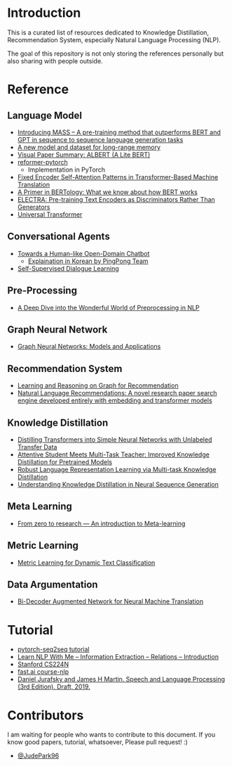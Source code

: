 # Introduction
This is a curated list of resources dedicated to Knowledge Distillation, Recommendation System, especially Natural Language Processing (NLP).

The goal of this repository is not only storing the references personally but also sharing with people outside.

# Reference

## Language Model
- [Introducing MASS – A pre-training method that outperforms BERT and GPT in sequence to sequence language generation tasks](https://www.microsoft.com/en-us/research/blog/introducing-mass-a-pre-training-method-that-outperforms-bert-and-gpt-in-sequence-to-sequence-language-generation-tasks/)
- [A new model and dataset for long-range memory](https://deepmind.com/blog/article/A_new_model_and_dataset_for_long-range_memory?fbclid=IwAR2XGjVqZgx90_S1y6e7CWR4BmAbsSspdn6Rks7BuN2Xuy3qnOpdf211bnc)
- [Visual Paper Summary: ALBERT (A Lite BERT)](https://amitness.com/2020/02/albert-visual-summary/)
- [reformer-pytorch](https://github.com/lucidrains/reformer-pytorch)
  - Implementation in PyTorch
- [Fixed Encoder Self-Attention Patterns in Transformer-Based Machine Translation](https://arxiv.org/abs/2002.10260?fbclid=IwAR3pr2SUEBe3L4eRZE8dR1X9lPpNcRc2aZUnEQZ5Y8B4sARgpqBeO76shc0)
- [A Primer in BERTology: What we know about how BERT works](https://arxiv.org/pdf/2002.12327.pdf)
- [ELECTRA: Pre-training Text Encoders as Discriminators Rather Than Generators](https://github.com/google-research/electra)
- [Universal Transformer](https://arxiv.org/pdf/1807.03819.pdf)


## Conversational Agents
- [Towards a Human-like Open-Domain Chatbot](https://arxiv.org/abs/2001.09977?fbclid=IwAR1-8Qi3MNs8I8Q3yLIajkTHEJJjMWdAWRLIRC7A464mxSMJoEJDHxpGs9s)
  -  [Explaination in Korean by PingPong Team](https://blog.pingpong.us/meena-presentation/?fbclid=IwAR3epnb8NOQQcUQfXaJZLfGF-fhSsXV_FuVCD0yU78KOlb93Fi7KdMM51Kg)
- [Self-Supervised Dialogue Learning](https://arxiv.org/pdf/1907.00448.pdf)

## Pre-Processing
- [A Deep Dive into the Wonderful World of Preprocessing in NLP](https://mlexplained.com/2019/11/06/a-deep-dive-into-the-wonderful-world-of-preprocessing-in-nlp/)

## Graph Neural Network
- [Graph Neural Networks: Models and Applications](http://cse.msu.edu/~mayao4/tutorials/aaai2020/?fbclid=IwAR285UMlV8mq1PWsIyYp233m-KHTueKzJorK2uyjQeh2yIli9zw9MxLhbjs)

## Recommendation System
- [Learning and Reasoning on Graph for Recommendation](https://next-nus.github.io/)
- [Natural Language Recommendations: A novel research paper search engine developed entirely with embedding and transformer models](https://github.com/Santosh-Gupta/NaturalLanguageRecommendations)

## Knowledge Distillation
- [Distilling Transformers into Simple Neural Networks with Unlabeled Transfer Data](https://arxiv.org/abs/1910.01769)
- [Attentive Student Meets Multi-Task Teacher: Improved Knowledge Distillation for Pretrained Models](https://arxiv.org/pdf/1911.03588.pdf)
- [Robust Language Representation Learning via Multi-task Knowledge Distillation](https://www.microsoft.com/en-us/research/blog/robust-language-representation-learning-via-multi-task-knowledge-distillation/)
- [Understanding Knowledge Distillation in Neural Sequence Generation](https://www.microsoft.com/en-us/research/video/understanding-knowledge-distillation-in-neural-sequence-generation/)

## Meta Learning
- [From zero to research — An introduction to Meta-learning](https://medium.com/huggingface/from-zero-to-research-an-introduction-to-meta-learning-8e16e677f78a)

## Metric Learning
- [Metric Learning for Dynamic Text Classification](https://www.aclweb.org/anthology/D19-6116/)

## Data Argumentation
- [Bi-Decoder Augmented Network for Neural Machine Translation](https://arxiv.org/pdf/2001.04586.pdf)

# Tutorial
- [pytorch-seq2seq tutorial](https://github.com/bentrevett/pytorch-seq2seq)
- [Learn NLP With Me – Information Extraction – Relations – Introduction](https://ryanong.co.uk/2020/02/21/day-52-learn-nlp-with-me-information-extraction-relations-introduction/)
- [Stanford CS224N](http://web.stanford.edu/class/cs224n/)
- [fast.ai course-nlp](https://github.com/fastai/course-nlp)
- [Daniel Jurafsky and James H Martin. Speech and Language Processing (3rd Edition). Draft, 2019.](https://web.stanford.edu/~jurafsky/slp3/)

# Contributors
I am waiting for people who wants to contribute to this document. If you know good papers, tutorial, whatsoever, Please pull request! :) 

- [@JudePark96](https://github.com/JudePark96/)
